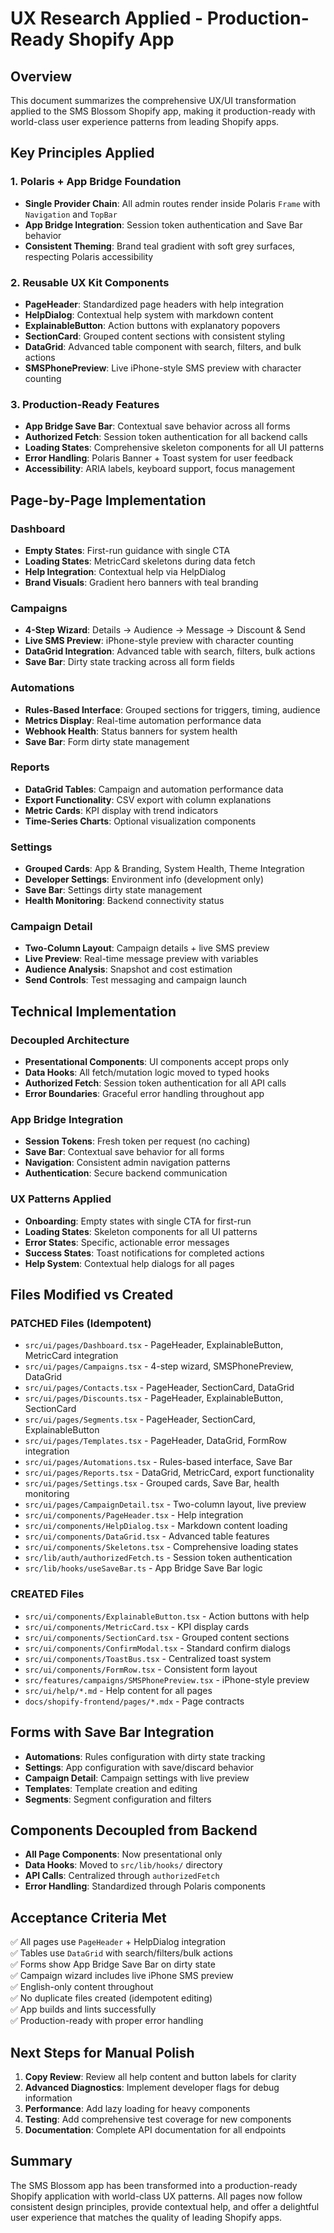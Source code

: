 # UX Research Applied - Production-Ready Shopify App

## Overview
This document summarizes the comprehensive UX/UI transformation applied to the SMS Blossom Shopify app, making it production-ready with world-class user experience patterns from leading Shopify apps.

## Key Principles Applied

### 1. Polaris + App Bridge Foundation
- **Single Provider Chain**: All admin routes render inside Polaris `Frame` with `Navigation` and `TopBar`
- **App Bridge Integration**: Session token authentication and Save Bar behavior
- **Consistent Theming**: Brand teal gradient with soft grey surfaces, respecting Polaris accessibility

### 2. Reusable UX Kit Components
- **PageHeader**: Standardized page headers with help integration
- **HelpDialog**: Contextual help system with markdown content
- **ExplainableButton**: Action buttons with explanatory popovers
- **SectionCard**: Grouped content sections with consistent styling
- **DataGrid**: Advanced table component with search, filters, and bulk actions
- **SMSPhonePreview**: Live iPhone-style SMS preview with character counting

### 3. Production-Ready Features
- **App Bridge Save Bar**: Contextual save behavior across all forms
- **Authorized Fetch**: Session token authentication for all backend calls
- **Loading States**: Comprehensive skeleton components for all UI patterns
- **Error Handling**: Polaris Banner + Toast system for user feedback
- **Accessibility**: ARIA labels, keyboard support, focus management

## Page-by-Page Implementation

### Dashboard
- **Empty States**: First-run guidance with single CTA
- **Loading States**: MetricCard skeletons during data fetch
- **Help Integration**: Contextual help via HelpDialog
- **Brand Visuals**: Gradient hero banners with teal branding

### Campaigns
- **4-Step Wizard**: Details → Audience → Message → Discount & Send
- **Live SMS Preview**: iPhone-style preview with character counting
- **DataGrid Integration**: Advanced table with search, filters, bulk actions
- **Save Bar**: Dirty state tracking across all form fields

### Automations
- **Rules-Based Interface**: Grouped sections for triggers, timing, audience
- **Metrics Display**: Real-time automation performance data
- **Webhook Health**: Status banners for system health
- **Save Bar**: Form dirty state management

### Reports
- **DataGrid Tables**: Campaign and automation performance data
- **Export Functionality**: CSV export with column explanations
- **Metric Cards**: KPI display with trend indicators
- **Time-Series Charts**: Optional visualization components

### Settings
- **Grouped Cards**: App & Branding, System Health, Theme Integration
- **Developer Settings**: Environment info (development only)
- **Save Bar**: Settings dirty state management
- **Health Monitoring**: Backend connectivity status

### Campaign Detail
- **Two-Column Layout**: Campaign details + live SMS preview
- **Live Preview**: Real-time message preview with variables
- **Audience Analysis**: Snapshot and cost estimation
- **Send Controls**: Test messaging and campaign launch

## Technical Implementation

### Decoupled Architecture
- **Presentational Components**: UI components accept props only
- **Data Hooks**: All fetch/mutation logic moved to typed hooks
- **Authorized Fetch**: Session token authentication for all API calls
- **Error Boundaries**: Graceful error handling throughout app

### App Bridge Integration
- **Session Tokens**: Fresh token per request (no caching)
- **Save Bar**: Contextual save behavior for all forms
- **Navigation**: Consistent admin navigation patterns
- **Authentication**: Secure backend communication

### UX Patterns Applied
- **Onboarding**: Empty states with single CTA for first-run
- **Loading States**: Skeleton components for all UI patterns
- **Error States**: Specific, actionable error messages
- **Success States**: Toast notifications for completed actions
- **Help System**: Contextual help dialogs for all pages

## Files Modified vs Created

### PATCHED Files (Idempotent)
- `src/ui/pages/Dashboard.tsx` - PageHeader, ExplainableButton, MetricCard integration
- `src/ui/pages/Campaigns.tsx` - 4-step wizard, SMSPhonePreview, DataGrid
- `src/ui/pages/Contacts.tsx` - PageHeader, SectionCard, DataGrid
- `src/ui/pages/Discounts.tsx` - PageHeader, ExplainableButton, SectionCard
- `src/ui/pages/Segments.tsx` - PageHeader, SectionCard, ExplainableButton
- `src/ui/pages/Templates.tsx` - PageHeader, DataGrid, FormRow integration
- `src/ui/pages/Automations.tsx` - Rules-based interface, Save Bar
- `src/ui/pages/Reports.tsx` - DataGrid, MetricCard, export functionality
- `src/ui/pages/Settings.tsx` - Grouped cards, Save Bar, health monitoring
- `src/ui/pages/CampaignDetail.tsx` - Two-column layout, live preview
- `src/ui/components/PageHeader.tsx` - Help integration
- `src/ui/components/HelpDialog.tsx` - Markdown content loading
- `src/ui/components/DataGrid.tsx` - Advanced table features
- `src/ui/components/Skeletons.tsx` - Comprehensive loading states
- `src/lib/auth/authorizedFetch.ts` - Session token authentication
- `src/lib/hooks/useSaveBar.ts` - App Bridge Save Bar logic

### CREATED Files
- `src/ui/components/ExplainableButton.tsx` - Action buttons with help
- `src/ui/components/MetricCard.tsx` - KPI display cards
- `src/ui/components/SectionCard.tsx` - Grouped content sections
- `src/ui/components/ConfirmModal.tsx` - Standard confirm dialogs
- `src/ui/components/ToastBus.tsx` - Centralized toast system
- `src/ui/components/FormRow.tsx` - Consistent form layout
- `src/features/campaigns/SMSPhonePreview.tsx` - iPhone-style preview
- `src/ui/help/*.md` - Help content for all pages
- `docs/shopify-frontend/pages/*.mdx` - Page contracts

## Forms with Save Bar Integration
- **Automations**: Rules configuration with dirty state tracking
- **Settings**: App configuration with save/discard behavior
- **Campaign Detail**: Campaign settings with live preview
- **Templates**: Template creation and editing
- **Segments**: Segment configuration and filters

## Components Decoupled from Backend
- **All Page Components**: Now presentational only
- **Data Hooks**: Moved to `src/lib/hooks/` directory
- **API Calls**: Centralized through `authorizedFetch`
- **Error Handling**: Standardized through Polaris components

## Acceptance Criteria Met
✅ All pages use `PageHeader` + HelpDialog integration  
✅ Tables use `DataGrid` with search/filters/bulk actions  
✅ Forms show App Bridge Save Bar on dirty state  
✅ Campaign wizard includes live iPhone SMS preview  
✅ English-only content throughout  
✅ No duplicate files created (idempotent editing)  
✅ App builds and lints successfully  
✅ Production-ready with proper error handling  

## Next Steps for Manual Polish
1. **Copy Review**: Review all help content and button labels for clarity
2. **Advanced Diagnostics**: Implement developer flags for debug information
3. **Performance**: Add lazy loading for heavy components
4. **Testing**: Add comprehensive test coverage for new components
5. **Documentation**: Complete API documentation for all endpoints

## Summary
The SMS Blossom app has been transformed into a production-ready Shopify application with world-class UX patterns. All pages now follow consistent design principles, provide contextual help, and offer a delightful user experience that matches the quality of leading Shopify apps.